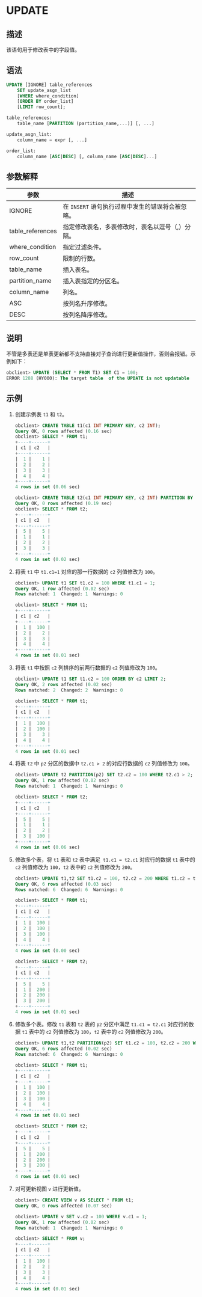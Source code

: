 UPDATE
===========================



描述
-----------------------

该语句用于修改表中的字段值。

语法
-----------------------

```sql
UPDATE [IGNORE] table_references
    SET update_asgn_list
    [WHERE where_condition] 
    [ORDER BY order_list]
    [LIMIT row_count];

table_references:
    table_name [PARTITION (partition_name,...)] [, ...]

update_asgn_list:
    column_name = expr [, ...]

order_list: 
    column_name [ASC|DESC] [, column_name [ASC|DESC]...]
```



参数解释
-------------------------



|      **参数**      |            **描述**             |
|------------------|-------------------------------|
| IGNORE           | 在 `INSERT` 语句执行过程中发生的错误将会被忽略。 |
| table_references | 指定修改表名，多表修改时，表名以逗号（,）分隔。      |
| where_condition  | 指定过滤条件。                       |
| row_count        | 限制的行数。                        |
| table_name       | 插入表名。                         |
| partition_name   | 插入表指定的分区名。                    |
| column_name      | 列名。                           |
| ASC              | 按列名升序修改。                      |
| DESC             | 按列名降序修改。                      |



说明
-----------------------

不管是多表还是单表更新都不支持直接对子查询进行更新值操作，否则会报错。示例如下：

```sql
obclient> UPDATE (SELECT * FROM T1) SET C1 = 100;
ERROR 1288 (HY000): The target table  of the UPDATE is not updatable
```



示例
-----------------------

1. 创建示例表 `t1` 和 `t2`。

   ```sql
   obclient> CREATE TABLE t1(c1 INT PRIMARY KEY, c2 INT);
   Query OK, 0 rows affected (0.16 sec)
   obclient> SELECT * FROM t1;
   +----+------+
   | c1 | c2   |
   +----+------+
   |  1 |    1 |
   |  2 |    2 |
   |  3 |    3 |
   |  4 |    4 |
   +----+------+
   4 rows in set (0.06 sec)
   
   obclient> CREATE TABLE t2(c1 INT PRIMARY KEY, c2 INT) PARTITION BY KEY(c1) PARTITIONS 4;
   Query OK, 0 rows affected (0.19 sec)
   obclient> SELECT * FROM t2;
   +----+------+
   | c1 | c2   |
   +----+------+
   |  5 |    5 |
   |  1 |    1 |
   |  2 |    2 |
   |  3 |    3 |
   +----+------+
   4 rows in set (0.02 sec)
   ```



2. 将表 `t1` 中 `t1.c1=1` 对应的那一行数据的 `c2` 列值修改为 `100`。

   ```sql
   obclient> UPDATE t1 SET t1.c2 = 100 WHERE t1.c1 = 1;
   Query OK, 1 row affected (0.02 sec)
   Rows matched: 1  Changed: 1  Warnings: 0
   
   obclient> SELECT * FROM t1;
   +----+------+
   | c1 | c2   |
   +----+------+
   |  1 |  100 |
   |  2 |    2 |
   |  3 |    3 |
   |  4 |    4 |
   +----+------+
   4 rows in set (0.01 sec)
   ```



3. 将表 `t1` 中按照 `c2` 列排序的前两行数据的 `c2` 列值修改为 `100`。

   ```sql
   obclient> UPDATE t1 SET t1.c2 = 100 ORDER BY c2 LIMIT 2;
   Query OK, 2 rows affected (0.02 sec)
   Rows matched: 2  Changed: 2  Warnings: 0
   
   obclient> SELECT * FROM t1;
   +----+------+
   | c1 | c2   |
   +----+------+
   |  1 |  100 |
   |  2 |  100 |
   |  3 |    3 |
   |  4 |    4 |
   +----+------+
   4 rows in set (0.01 sec)
   ```



4. 将表 `t2` 中 `p2` 分区的数据中 `t2.c1 > 2` 的对应行数据的 `c2` 列值修改为 `100`。

   ```sql
   obclient> UPDATE t2 PARTITION(p2) SET t2.c2 = 100 WHERE t2.c1 > 2;
   Query OK, 1 row affected (0.02 sec)
   Rows matched: 1  Changed: 1  Warnings: 0
   
   obclient> SELECT * FROM t2;
   +----+------+
   | c1 | c2   |
   +----+------+
   |  5 |    5 |
   |  1 |    1 |
   |  2 |    2 |
   |  3 |  100 |
   +----+------+
   4 rows in set (0.06 sec)
   ```



5. 修改多个表，将 `t1` 表和 `t2` 表中满足` t1.c1 = t2.c1` 对应行的数据 `t1` 表中的 `c2` 列值修改为 `100`，`t2` 表中的 `c2` 列值修改为 `200`。

   ```sql
   obclient> UPDATE t1,t2 SET t1.c2 = 100, t2.c2 = 200 WHERE t1.c2 = t2.c2;
   Query OK, 6 rows affected (0.03 sec)
   Rows matched: 6  Changed: 6  Warnings: 0
   
   obclient> SELECT * FROM t1;
   +----+------+
   | c1 | c2   |
   +----+------+
   |  1 |  100 |
   |  2 |  100 |
   |  3 |  100 |
   |  4 |    4 |
   +----+------+
   4 rows in set (0.00 sec)
   
   obclient> SELECT * FROM t2;
   +----+------+
   | c1 | c2   |
   +----+------+
   |  5 |    5 |
   |  1 |  200 |
   |  2 |  200 |
   |  3 |  200 |
   +----+------+
   4 rows in set (0.01 sec)
   ```



6. 修改多个表。修改 `t1` 表和 `t2` 表的 `p2` 分区中满足 `t1.c1 = t2.c1` 对应行的数据 `t1` 表中的 `c2` 列值修改为 `100`，`t2` 表中的 `c2` 列值修改为 `200`。

   ```sql
   obclient> UPDATE t1,t2 PARTITION(p2) SET t1.c2 = 100, t2.c2 = 200 WHERE t1.c2 = t2.c2;
   Query OK, 6 rows affected (0.02 sec)
   Rows matched: 6  Changed: 6  Warnings: 0
   
   obclient> SELECT * FROM t1;
   +----+------+
   | c1 | c2   |
   +----+------+
   |  1 |  100 |
   |  2 |  100 |
   |  3 |  100 |
   |  4 |    4 |
   +----+------+
   4 rows in set (0.01 sec)
   
   obclient> SELECT * FROM t2;
   +----+------+
   | c1 | c2   |
   +----+------+
   |  5 |    5 |
   |  1 |  200 |
   |  2 |  200 |
   |  3 |  200 |
   +----+------+
   4 rows in set (0.01 sec)
   ```



7. 对可更新视图 `v` 进行更新值。

   ```sql
   obclient> CREATE VIEW v AS SELECT * FROM t1;
   Query OK, 0 rows affected (0.07 sec)
   
   obclient> UPDATE v SET v.c2 = 100 WHERE v.c1 = 1;
   Query OK, 1 row affected (0.02 sec)
   Rows matched: 1  Changed: 1  Warnings: 0
   
   obclient> SELECT * FROM v;
   +----+------+
   | c1 | c2   |
   +----+------+
   |  1 |  100 |
   |  2 |    2 |
   |  3 |    3 |
   |  4 |    4 |
   +----+------+
   4 rows in set (0.01 sec)
   ```
